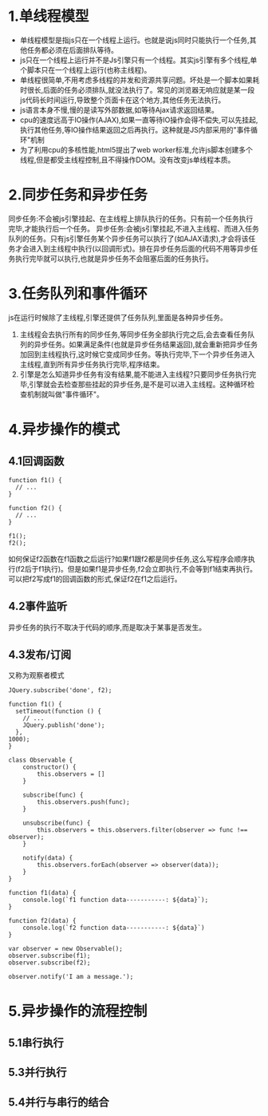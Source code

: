 # 1.单线程模型
- 单线程模型是指js只在一个线程上运行。也就是说js同时只能执行一个任务,其他任务都必须在后面排队等待。
- js只在一个线程上运行并不是Js引擎只有一个线程。其实js引擎有多个线程,单个脚本只在一个线程上运行(也称主线程)。
- 单线程很简单,不用考虑多线程的并发和资源共享问题。坏处是一个脚本如果耗时很长,后面的任务必须排队,就没法执行了。常见的浏览器无响应就是某一段js代码长时间运行,导致整个页面卡在这个地方,其他任务无法执行。
- js语言本身不慢,慢的是读写外部数据,如等待Ajax请求返回结果。
- cpu的速度远高于IO操作(AJAX),如果一直等待IO操作会得不偿失,可以先挂起,执行其他任务,等IO操作结果返回之后再执行。这种就是JS内部采用的"事件循环"机制
- 为了利用cpu的多核性能,html5提出了web worker标准,允许js脚本创建多个线程,但是都受主线程控制,且不得操作DOM。没有改变js单线程本质。
# 2.同步任务和异步任务
同步任务:不会被js引擎挂起、在主线程上排队执行的任务。只有前一个任务执行完毕,才能执行后一个任务。
异步任务:会被js引擎挂起,不进入主线程、而进入任务队列的任务。只有js引擎任务某个异步任务可以执行了(如AJAX请求),才会将该任务才会进入到主线程中执行(以回调形式)。排在异步任务后面的代码不用等异步任务执行完毕就可以执行,也就是异步任务不会阻塞后面的任务执行。
# 3.任务队列和事件循环
js在运行时候除了主线程,引擎还提供了任务队列,里面是各种异步任务。
1. 主线程会去执行所有的同步任务,等同步任务全部执行完之后,会去查看任务队列的异步任务。如果满足条件(也就是异步任务结果返回),就会重新把异步任务加回到主线程执行,这时候它变成同步任务。等执行完毕,下一个异步任务进入主线程,直到所有异步任务执行完毕,程序结束。
2. 引擎是怎么知道异步任务有没有结果,能不能进入主线程?只要同步任务执行完毕,引擎就会去检查那些挂起的异步任务,是不是可以进入主线程。这种循环检查机制就叫做"事件循环"。
# 4.异步操作的模式
## 4.1回调函数
```
function f1() {
  // ...
}

function f2() {
  // ...
}

f1();
f2();
```
如何保证f2函数在f1函数之后运行?如果f1跟f2都是同步任务,这么写程序会顺序执行(f2后于f1执行)。但是如果f1是异步任务,f2会立即执行,不会等到f1结束再执行。
可以把f2写成f1的回调函数的形式,保证f2在f1之后运行。
## 4.2事件监听
异步任务的执行不取决于代码的顺序,而是取决于某事是否发生。
## 4.3发布/订阅
又称为观察者模式
```
JQuery.subscribe('done', f2);

function f1() {
  setTimeout(function () {
    // ...
    JQuery.publish('done');
  },
1000);
}
```
```
class Observable {
    constructor() {
        this.observers = []
    }

    subscribe(func) {
        this.observers.push(func);
    }

    unsubscribe(func) {
        this.observers = this.observers.filter(observer => func !== observer);
    }

    notify(data) {
        this.observers.forEach(observer => observer(data));
    }
}

function f1(data) {
    console.log(`f1 function data-----------: ${data}`);
}

function f2(data) {
    console.log(`f2 function data-----------: ${data}`)
}

var observer = new Observable();
observer.subscribe(f1);
observer.subscribe(f2);

observer.notify('I am a message.');
```
# 5.异步操作的流程控制
## 5.1串行执行
## 5.3并行执行
## 5.4并行与串行的结合
